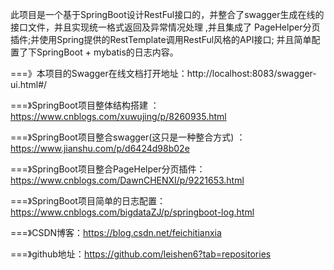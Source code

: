 
此项目是一个基于SpringBoot设计RestFul接口的，并整合了swagger生成在线的接口文件，并且实现统一格式返回及异常情况处理 ,并且集成了
PageHelper分页插件;并使用Spring提供的RestTemplate调用RestFul风格的API接口; 并且简单配置了下SpringBoot + mybatis的日志内容。


===》本项目的Swagger在线文档打开地址：http://localhost:8083/swagger-ui.html#/


===》SpringBoot项目整体结构搭建 ：https://www.cnblogs.com/xuwujing/p/8260935.html 


===》SpringBoot项目整合swagger(这只是一种整合方式) ：https://www.jianshu.com/p/d6424d98b02e


===》SpringBoot项目整合PageHelper分页插件：https://www.cnblogs.com/DawnCHENXI/p/9221653.html


===》SpringBoot项目简单的日志配置：https://www.cnblogs.com/bigdataZJ/p/springboot-log.html


===》CSDN博客：https://blog.csdn.net/feichitianxia 


===》github地址：https://github.com/leishen6?tab=repositories 


